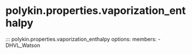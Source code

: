 # polykin.properties.vaporization_enthalpy

::: polykin.properties.vaporization_enthalpy
    options:
        members:
            - DHVL_Watson
